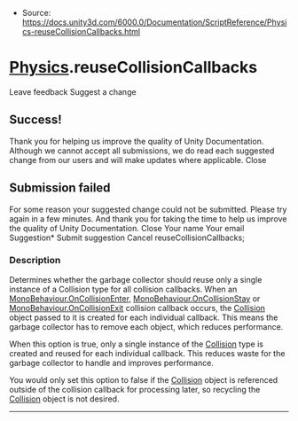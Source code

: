 * Source: https://docs.unity3d.com/6000.0/Documentation/ScriptReference/Physics-reuseCollisionCallbacks.html

#  [Physics](https://docs.unity3d.com/6000.0/Documentation/ScriptReference/Physics.html).reuseCollisionCallbacks
Leave feedback
Suggest a change
## Success!
Thank you for helping us improve the quality of Unity Documentation. Although we cannot accept all submissions, we do read each suggested change from our users and will make updates where applicable.
Close
## Submission failed
For some reason your suggested change could not be submitted. Please <a>try again</a> in a few minutes. And thank you for taking the time to help us improve the quality of Unity Documentation.
Close
Your name Your email Suggestion* Submit suggestion
Cancel
reuseCollisionCallbacks; 
### Description
Determines whether the garbage collector should reuse only a single instance of a Collision type for all collision callbacks.
When an [MonoBehaviour.OnCollisionEnter](https://docs.unity3d.com/6000.0/Documentation/ScriptReference/MonoBehaviour.OnCollisionEnter.html), [MonoBehaviour.OnCollisionStay](https://docs.unity3d.com/6000.0/Documentation/ScriptReference/MonoBehaviour.OnCollisionStay.html) or [MonoBehaviour.OnCollisionExit](https://docs.unity3d.com/6000.0/Documentation/ScriptReference/MonoBehaviour.OnCollisionExit.html) collision callback occurs, the [Collision](https://docs.unity3d.com/6000.0/Documentation/ScriptReference/Collision.html) object passed to it is created for each individual callback. This means the garbage collector has to remove each object, which reduces performance.  
  
When this option is true, only a single instance of the [Collision](https://docs.unity3d.com/6000.0/Documentation/ScriptReference/Collision.html) type is created and reused for each individual callback. This reduces waste for the garbage collector to handle and improves performance.  
  
You would only set this option to false if the [Collision](https://docs.unity3d.com/6000.0/Documentation/ScriptReference/Collision.html) object is referenced outside of the collision callback for processing later, so recycling the [Collision](https://docs.unity3d.com/6000.0/Documentation/ScriptReference/Collision.html) object is not desired.
* * *
